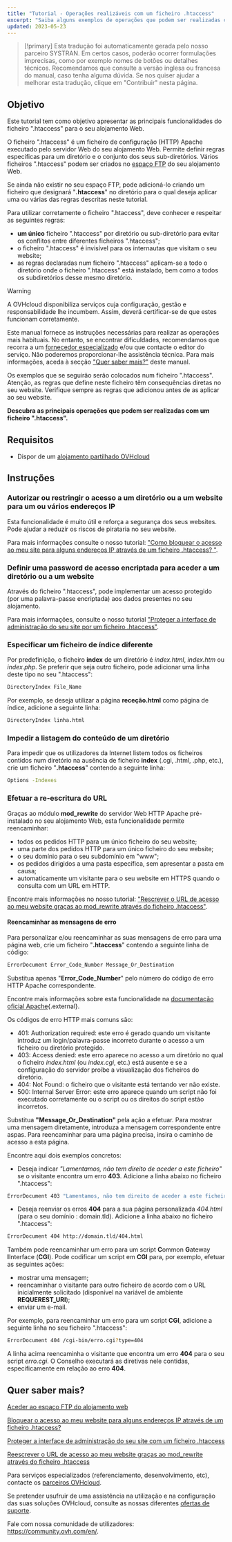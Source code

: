 ```yaml
---
title: "Tutorial - Operações realizáveis com um ficheiro .htaccess"
excerpt: "Saiba alguns exemplos de operações que podem ser realizadas com um ficheiro .htaccess"
updated: 2023-05-23
---
```


> [!primary]
> Esta tradução foi automaticamente gerada pelo nosso parceiro SYSTRAN. Em certos casos, poderão ocorrer formulações imprecisas, como por exemplo nomes de botões ou detalhes técnicos. Recomendamos que consulte a versão inglesa ou francesa do manual, caso tenha alguma dúvida. Se nos quiser ajudar a melhorar esta tradução, clique em "Contribuir" nesta página.
>

## Objetivo

Este tutorial tem como objetivo apresentar as principais funcionalidades do ficheiro ".htaccess" para o seu alojamento Web.

O ficheiro ".htaccess" é um ficheiro de configuração (HTTP) Apache executado pelo servidor Web do seu alojamento Web. Permite definir regras específicas para um diretório e o conjunto dos seus sub-diretórios. Vários ficheiros ".htaccess" podem ser criados no [espaço FTP](ftp_connection1.) do seu alojamento Web. 

Se ainda não existir no seu espaço FTP, pode adicioná-lo criando um ficheiro que designará "**.htaccess**" no diretório para o qual deseja aplicar uma ou várias das regras descritas neste tutorial.

Para utilizar corretamente o ficheiro ".htaccess", deve conhecer e respeitar as seguintes regras: 

- **um único** ficheiro ".htaccess" por diretório ou sub-diretório para evitar os conflitos entre diferentes ficheiros ".htaccess";
- o ficheiro ".htaccess" é invisível para os internautas que visitam o seu website;
- as regras declaradas num ficheiro ".htaccess" aplicam-se a todo o diretório onde o ficheiro ".htaccess" está instalado, bem como a todos os subdiretórios desse mesmo diretório.

> [!warning]
>
> A OVHcloud disponibiliza serviços cuja configuração, gestão e responsabilidade lhe incumbem. Assim, deverá certificar-se de que estes funcionam corretamente.
> 
> Este manual fornece as instruções necessárias para realizar as operações mais habituais. No entanto, se encontrar dificuldades, recomendamos que recorra a um [fornecedor especializado](partner.) e/ou que contacte o editor do serviço. Não poderemos proporcionar-lhe assistência técnica. Para mais informações, aceda à secção ["Quer saber mais?"](htaccess_what_else_can_you_do_#go-further.) deste manual.
>
> Os exemplos que se seguirão serão colocados num ficheiro ".htaccess". Atenção, as regras que define neste ficheiro têm consequências diretas no seu website. Verifique sempre as regras que adicionou antes de as aplicar ao seu website. 
> 

**Descubra as principais operações que podem ser realizadas com um ficheiro ".htaccess".**

## Requisitos

- Dispor de um [alojamento partilhado OVHcloud](hosting.)

## Instruções

### Autorizar ou restringir o acesso a um diretório ou a um website para um ou vários endereços IP

Esta funcionalidade é muito útil e reforça a segurança dos seus websites. Pode ajudar a reduzir os riscos de pirataria no seu website.

Para mais informações consulte o nosso tutorial: ["Como bloquear o acesso ao meu site para alguns endereços IP através de um ficheiro .htaccess? "](htaccess_how_to_block_a_specific_ip_address_from_accessing_your_website1.).

### Definir uma password de acesso encriptada para aceder a um diretório ou a um website

Através do ficheiro ".htaccess", pode implementar um acesso protegido (por uma palavra-passe encriptada) aos dados presentes no seu alojamento.

Para mais informações, consulte o nosso tutorial ["Proteger a interface de administração do seu site por um ficheiro .htaccess"](htaccess_protect_directory_by_password1.).

### Especificar um ficheiro de índice diferente

Por predefinição, o ficheiro **index** de um diretório é *index.html*, *index.htm* ou *index.php*. Se preferir que seja outro ficheiro, pode adicionar uma linha deste tipo no seu ".htaccess":

```bash
DirectoryIndex File_Name
```

Por exemplo, se deseja utilizar a página **receção.html** como página de índice, adicione a seguinte linha:

```bash
DirectoryIndex linha.html
```

### Impedir a listagem do conteúdo de um diretório

Para impedir que os utilizadores da Internet listem todos os ficheiros contidos num diretório na ausência de ficheiro **index** (.cgi, .html, .php, etc.), crie um ficheiro "**.htaccess**" contendo a seguinte linha:

```bash
Options -Indexes
```

### Efetuar a re-escritura do URL

Graças ao módulo **mod_rewrite** do servidor Web HTTP Apache pré-instalado no seu alojamento Web, esta funcionalidade permite reencaminhar:

- todos os pedidos HTTP para um único ficheiro do seu website;
- uma parte dos pedidos HTTP para um único ficheiro do seu website;
- o seu domínio para o seu subdomínio em "www";
- os pedidos dirigidos a uma pasta específica, sem apresentar a pasta em causa;
- automaticamente um visitante para o seu website em HTTPS quando o consulta com um URL em HTTP.

Encontre mais informações no nosso tutorial: ["Rescrever o URL de acesso ao meu website graças ao mod_rewrite através do ficheiro .htaccess"](htaccess_url_rewriting_using_mod_rewrite1.).

#### Reencaminhar as mensagens de erro

Para personalizar e/ou reencaminhar as suas mensagens de erro para uma página web, crie um ficheiro "**.htaccess**" contendo a seguinte linha de código:

```bash
ErrorDocument Error_Code_Number Message_Or_Destination
```

Substitua apenas "**Error_Code_Number**" pelo número do código de erro HTTP Apache correspondente. 

Encontre mais informações sobre esta funcionalidade na [documentação oficial Apache](https://httpd.apache.org/docs/trunk/en/custom-error.htmll){.external}.

Os códigos de erro HTTP mais comuns são:

- 401: Authorization required: este erro é gerado quando um visitante introduz um login/palavra-passe incorreto durante o acesso a um ficheiro ou diretório protegido.
- 403: Access denied: este erro aparece no acesso a um diretório no qual o ficheiro *index.html* (ou *index.cgi*, etc.) está ausente e se a configuração do servidor proíbe a visualização dos ficheiros do diretório.
- 404: Not Found: o ficheiro que o visitante está tentando ver não existe.
- 500: Internal Server Error: este erro aparece quando um script não foi executado corretamente ou o script ou os direitos do script estão incorretos.

Substitua **"Message_Or_Destination"** pela ação a efetuar. Para mostrar uma mensagem diretamente, introduza a mensagem correspondente entre aspas. Para reencaminhar para uma página precisa, insira o caminho de acesso a esta página. 

Encontre aqui dois exemplos concretos:

- Deseja indicar *"Lamentamos, não tem direito de aceder a este ficheiro"* se o visitante encontra um erro **403**. Adicione a linha abaixo no ficheiro ".htaccess":

```bash
ErrorDocument 403 "Lamentamos, não tem direito de aceder a este ficheiror"
```

- Deseja reenviar os erros **404** para a sua página personalizada *404.html* (para o seu domínio : domain.tld). Adicione a linha abaixo no ficheiro ".htaccess":

```bash
ErrorDocument 404 http://domain.tld/404.html
```

Também pode reencaminhar um erro para um script **C**ommon **G**ateway **I**Interface (**CGI**). Pode codificar um script em **CGI** para, por exemplo, efetuar as seguintes ações:
 
- mostrar uma mensagem;
- reencaminhar o visitante para outro ficheiro de acordo com o URL inicialmente solicitado (disponível na variável de ambiente **REQUEREST_URI**);
- enviar um e-mail.

Por exemplo, para reencaminhar um erro para um script **CGI**, adicione a seguinte linha no seu ficheiro ".htaccess":

```bash
ErrorDocument 404 /cgi-bin/erro.cgi?type=404
```

A linha acima reencaminha o visitante que encontra um erro **404** para o seu script *erro.cgi*. O Conselho executará as diretivas nele contidas, especificamente em relação ao erro **404**.

## Quer saber mais? <a name="go-further"></a>

[Aceder ao espaço FTP do alojamento web](ftp_connection1.)

[Bloquear o acesso ao meu website para alguns endereços IP através de um ficheiro .htaccess?](htaccess_how_to_block_a_specific_ip_address_from_accessing_your_website1.)

[Proteger a interface de administração do seu site com um ficheiro .htaccess](htaccess_protect_directory_by_password1.)

[Reescrever o URL de acesso ao meu website graças ao mod_rewrite através do ficheiro .htaccess](htaccess_url_rewriting_using_mod_rewrite1.)

Para serviços especializados (referenciamento, desenvolvimento, etc), contacte os [parceiros OVHcloud](partner.).

Se pretender usufruir de uma assistência na utilização e na configuração das suas soluções OVHcloud, consulte as nossas diferentes [ofertas de suporte](support.).

Fale com nossa comunidade de utilizadores: <https://community.ovh.com/en/>. 